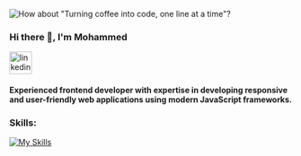 ![How about "Turning coffee into code, one line at a time"?](https://media.licdn.com/dms/image/D5616AQHXRHAxtpAAjw/profile-displaybackgroundimage-shrink_350_1400/0/1667441141691?e=1683763200&v=beta&t=cfUm3TCPnxuhrOQPny-gSh9u0PYojXeXgqmY5bV6ucY)

### Hi there 👋, I'm Mohammed
[<img src='https://cdn.jsdelivr.net/npm/simple-icons@3.0.1/icons/linkedin.svg' alt='linkedin' height='40'>](https://www.linkedin.com/in/https://www.linkedin.com/in/mohammed-segval-466069162//)  
#### Experienced frontend developer with expertise in developing responsive and user-friendly web applications using modern JavaScript frameworks.

### Skills:
[![My Skills](https://skillicons.dev/icons?i=react,js,ts,html,css,redux,next)](https://skillicons.dev)


